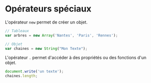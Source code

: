 # Opérateurs spéciaux

L'opérateur `new` permet de créer un objet.

```js
// Tableaux
var arbres = new Array('Nantes', 'Paris', 'Rennes');

// Objet
var chaines = new String("Mon Texte");
```

L'opérateur `.` permet d'accéder à des propriétés ou des fonctions d'un objet.

```js
document.write('un texte');
chaines.length;
```
